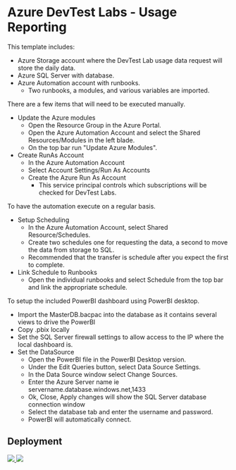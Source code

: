 # Azure DevTest Labs - Usage Reporting
This template includes:
- Azure Storage account where the DevTest Lab usage data request will store the daily data.
- Azure SQL Server with database.
- Azure Automation account with runbooks.
    - Two runbooks, a modules, and various variables are imported.

There are a few items that will need to be executed manually.
- Update the Azure modules
    - Open the Resource Group in the Azure Portal.
    - Open the Azure Automation Account and select the Shared Resources/Modules in the left blade.
    - On the top bar run "Update Azure Modules".
- Create RunAs Account
    - In the Azure Automation Account
    - Select Account Settings/Run As Accounts
    - Create the Azure Run As Account
        - This service principal controls which subscriptions will be checked for DevTest Labs.


To have the automation execute on a regular basis.
- Setup Scheduling
    - In the Azure Automation Account, select Shared Resource/Schedules.
    - Create two schedules one for requesting the data, a second to move the data from storage to SQL.
    - Recommended that the transfer is schedule after you expect the first to complete. 
- Link Schedule to Runbooks
    - Open the individual runbooks and select Schedule from the top bar and link the appropriate schedule.

To setup the included PowerBI dashboard using PowerBI desktop.
- Import the MasterDB.bacpac into the database as it contains several views to drive the PowerBI
- Copy .pbix locally
- Set the SQL Server firewall settings to allow access to the IP where the local dashboard is.
- Set the DataSource
    - Open the PowerBI file in the PowerBI Desktop version.
    - Under the Edit Queries button, select Data Source Settings.
    - In the Data Source window select Change Sources.
    - Enter the Azure Server name ie servername.database.windows.net,1433
    - Ok, Close, Apply changes will show the SQL Server database connection window
    - Select the database tab and enter the username and password.
    - PowerBI will automatically connect.




## Deployment
<a href="https://portal.azure.com/#create/Microsoft.Template/uri/https%3A%2F%2Fraw.githubusercontent.com%2FAzure%2Fazure-devtestlab%2FusageReporting%2FScripts%2FUsageReporting%2Fazuredeploy.json" target="_blank">
    <img src="http://azuredeploy.net/deploybutton.png"/>
</a>
<a href="http://armviz.io/#/?load=https%3A%2F%2Fraw.githubusercontent.com%2FAzure%2Fazure-devtestlab%2FusageReporting%2FScripts%2FUsageReporting%2Fazuredeploy.json" target="_blank">
    <img src="http://armviz.io/visualizebutton.png"/>
</a>